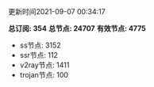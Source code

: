 更新时间2021-09-07 00:34:17

**总订阅: 354**
**总节点: 24707**
**有效节点: 4775**
- ss节点: 3152
- ssr节点: 112
- v2ray节点: 1411
- trojan节点: 100
